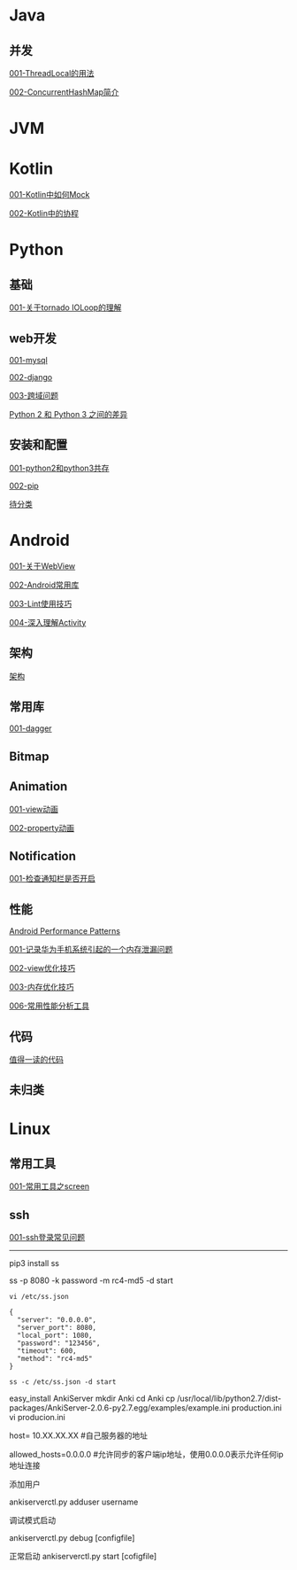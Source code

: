 # Java
## 并发
[001-ThreadLocal的用法](java/concurrent/001-threadlocal.md)

[002-ConcurrentHashMap简介](java/concurrent/002-concurrent-hashmap.md)

# JVM

# Kotlin
[001-Kotlin中如何Mock](kotlin/001-kotlin-mock.md)

[002-Kotlin中的协程](kotlin/002-kotlin-coroutines.md)

# Python
## 基础
[001-关于tornado IOLoop的理解](python/basic/001-io-loop.md)

## web开发

[001-mysql](python/django/001-mysql.md)

[002-django](python/django/002-django.md)

[003-跨域问题](python/django/003-django-csrf.md)

[Python 2 和 Python 3 之间的差异](python/python2-vs-python3.md)

## 安装和配置

[001-python2和python3共存](python/install/001-python2-python3.md)

[002-pip](python/install/002-pip.md)

[待分类](python/todo.md)

# Android

[001-关于WebView](android/001-webview.md)

[002-Android常用库](android/002-android-lib.md)

[003-Lint使用技巧](android/003-lint.md)

[004-深入理解Activity](android/004-activity.md)

## 架构
[架构](android/lib/002-arch.md)

## 常用库
[001-dagger](android/lib/001-dagger.md)


## Bitmap

## Animation

[001-view动画](#)

[002-property动画](android/animation/002-property-animation.md)

## Notification

[001-检查通知栏是否开启](android/notification/001-are-notifications-enabled.md)

## 性能
[Android Performance Patterns](android/performance/000-note.md)

[001-记录华为手机系统引起的一个内存泄漏问题](android/performance/004-huawei-memory-leak.md)

[002-view优化技巧](android/performance/002-view-opt.md)

[003-内存优化技巧](android/performance/003-app-mem-opt.md)

[006-常用性能分析工具](android/performance/006-perf-tools.md)

## 代码
[值得一读的代码](android/code.md)

## 未归类

# Linux
## 常用工具

[001-常用工具之screen](linux/tools-screen.md)

## ssh
[001-ssh登录常见问题](linux/ssh/001-ssh-login.md)

---

pip3 install ss

ss -p 8080 -k password -m rc4-md5 -d start

```
vi /etc/ss.json

{
  "server": "0.0.0.0",
  "server_port": 8080,
  "local_port": 1080,
  "password": "123456",
  "timeout": 600,
  "method": "rc4-md5"
}

ss -c /etc/ss.json -d start
```


easy_install AnkiServer
mkdir Anki
cd Anki
cp /usr/local/lib/python2.7/dist-packages/AnkiServer-2.0.6-py2.7.egg/examples/example.ini production.ini
vi producion.ini

host= 10.XX.XX.XX  #自己服务器的地址

allowed_hosts=0.0.0.0 #允许同步的客户端ip地址，使用0.0.0.0表示允许任何ip地址连接

添加用户

ankiserverctl.py adduser username

调试模式启动

ankiserverctl.py debug [configfile]

正常启动
ankiserverctl.py start [cofigfile]

